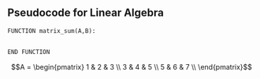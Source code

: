 ## Pseudocode for Linear Algebra
``` python
FUNCTION matrix_sum(A,B):


END FUNCTION
```


$$A = \begin{pmatrix}
1 & 2 & 3 \\
3 & 4 & 5 \\
5 & 6 & 7 \\
\end{pmatrix}$$
